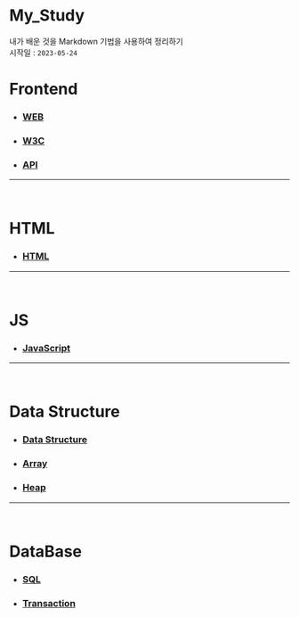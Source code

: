 # My_Study

내가 배운 것을 Markdown 기법을 사용하여 정리하기<br>
시작일 : `2023-05-24`

# Frontend

- ### [WEB](https://github.com/rudgns1104/My_Study/blob/main/Front/WEB.md)

- ### [W3C](https://github.com/rudgns1104/My_Study/blob/main/Front/W3C.md)

- ### [API](https://github.com/rudgns1104/My_Study/blob/main/Front/API.md)

---

<br>

# HTML

- ### [HTML](https://github.com/rudgns1104/My_Study/blob/main/HTML/HTML.md)

---

<br>

# JS

- ### [JavaScript](https://github.com/rudgns1104/My_Study/blob/main/JS/JavaScript.md)

---

<br>

# Data Structure

- ### [Data Structure](https://github.com/rudgns1104/My_Study/blob/main/Data%20Structure/Data%20Structure.md)

- ### [Array](https://github.com/rudgns1104/My_Study/blob/main/Data%20Structure/Arrays.md)

- ### [Heap](https://github.com/rudgns1104/My_Study/blob/main/Data%20Structure/Heap.md)

---

<br>

# DataBase

- ### [SQL](https://github.com/rudgns1104/My_Study/blob/main/DataBase/SQL.md)

- ### [Transaction](https://github.com/rudgns1104/My_Study/blob/main/DataBase/Transaction.md)
